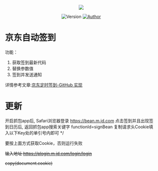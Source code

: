 <p align="center">
    <img src="https://cdn.jsdelivr.net/gh/ruicky/ruicky.github.io/2020/06/05/jd-sign/0.png">
</p>

<p align="center">
    <img alt="Version" src="https://img.shields.io/badge/release-0.0.1-blue"/>
    <a href="https://github.com/ruicky">
        <img alt="Author" src="https://img.shields.io/badge/author-ruicky-blueviolet"/>
    </a>
</p>

# 京东自动签到
功能：
1. 获取签到最新代码
2. 替换参数值
3. 签到并发送通知

详情参考文章:[京东定时签到-GitHub 实现](https://ruicky.me/2020/06/05/jd-sign/)


# 更新
开启抓包app后, Safari浏览器登录 https://bean.m.jd.com 点击签到并且出现签到日历后, 返回抓包app搜索关键字 functionId=signBean 复制请求头Cookie填入以下Key处的单引号内即可 */

要按上面方式获取Cookie，否则运行失败

~~输入地址 https://plogin.m.jd.com/login/login~~

~~copy(document.cookie)~~

